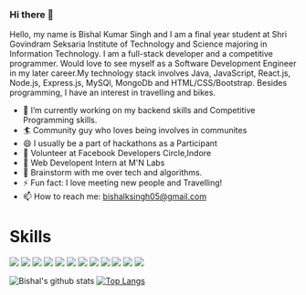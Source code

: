 ### Hi there 👋

<!--
**Bishal05/Bishal05** is a ✨ _special_ ✨ repository because its `README.md` (this file) appears on your GitHub profile.
- 🔭 I’m currently working on ...
- 🌱 I’m currently learning ...
- 👯 I’m looking to collaborate on ...
- 🤔 I’m looking for help with ...
- 💬 Ask me about ...
- 📫 How to reach me: ...
- 😄 Pronouns: ...
- ⚡ Fun fact: ...


-->

Hello, my name is Bishal Kumar Singh and I am a final year student at Shri Govindram Seksaria Institute of Technology and Science majoring in Information Technology. I am a full-stack developer and a competitive programmer. Would love to see myself as a Software Development Engineer in my later career.My technology stack involves Java, JavaScript, React.js, Node.js, Express.js, MySQl, MongoDb and HTML/CSS/Bootstrap. Besides programming, I have an interest in travelling and bikes.


- 🔭 I’m currently working on my backend skills and Competitive Programming skills.
- 🏄‍ Community guy who loves being involves in communites 
- 😄 I usually be a part of hackathons as a Participant
- 🤝 Volunteer at Facebook Developers Circle,Indore
- 🤖 Web Developent Intern at M'N Labs
- 💬 Brainstorm with me over tech and algorithms.
- ⚡ Fun fact: I love meeting new people and Travelling!
- 📫 How to reach me: bishalksingh05@gmail.com

# Skills

<img src="https://img.shields.io/badge/Java-ED8B00?style=for-the-badge&logo=java&logoColor=white" />  <img src="https://img.shields.io/badge/JavaScript-323330?style=for-the-badge&logo=javascript&logoColor=F7DF1E" />  <img src="https://img.shields.io/badge/React-20232A?style=for-the-badge&logo=react&logoColor=61DAFB" />  <img src="https://img.shields.io/badge/Node.js-339933?style=for-the-badge&logo=nodedotjs&logoColor=white" />  <img src="https://img.shields.io/badge/Express.js-000000?style=for-the-badge&logo=express&logoColor=white" />  <img src="https://img.shields.io/badge/MySQL-005C84?style=for-the-badge&logo=mysql&logoColor=white" />  <img src="https://img.shields.io/badge/MongoDB-white?style=for-the-badge&logo=mongodb&logoColor=4EA94B" />  <img src="https://img.shields.io/badge//npm-CB3837?style=for-the-badge&logo=npm&logoColor=white" />  <img src="https://img.shields.io/badge/JWT-000000?style=for-the-badge&logo=JSON%20web%20tokens&logoColor=white" />  <img src="https://img.shields.io/badge/HTML5-E34F26?style=for-the-badge&logo=html5&logoColor=white" />  <img src="https://img.shields.io/badge/CSS3-1572B6?style=for-the-badge&logo=css3&logoColor=white" />  <img src="https://img.shields.io/badge/Bootstrap-563D7C?style=for-the-badge&logo=bootstrap&logoColor=white" />



![Bishal's github stats](https://github-readme-stats.vercel.app/api?username=Bishal05) 
[![Top Langs](https://github-readme-stats.vercel.app/api/top-langs/?username=Bishal05)](https://github.com/anuraghazra/github-readme-stats)


